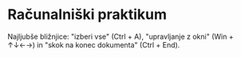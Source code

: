 # Računalniški praktikum
Najljubše bližnjice: "izberi vse" (Ctrl + A), "upravljanje z okni" (Win + ↑↓←→) in "skok na konec dokumenta" (Ctrl + End).

